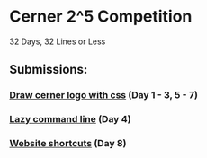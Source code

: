# Cerner 2^5 Competition
32 Days, 32 Lines or Less
## Submissions:
### [Draw cerner logo with css](draw-with-css/cerner-logo) (Day 1 - 3, 5 - 7)
### [Lazy command line](lazy-commands) (Day 4)
### [Website shortcuts](chrome-extensions/speed-dial) (Day 8)

